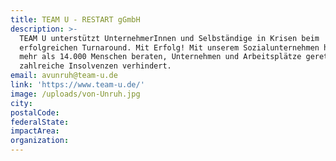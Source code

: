```yaml
---
title: TEAM U - RESTART gGmbH
description: >-
  TEAM U unterstützt UnternehmerInnen und Selbständige in Krisen beim
  erfolgreichen Turnaround. Mit Erfolg! Mit unserem Sozialunternehmen haben wir
  mehr als 14.000 Menschen beraten, Unternehmen und Arbeitsplätze gerettet und
  zahlreiche Insolvenzen verhindert.
email: avunruh@team-u.de
link: 'https://www.team-u.de/'
image: /uploads/von-Unruh.jpg
city:
postalCode:
federalState:
impactArea:
organization:
---
```


